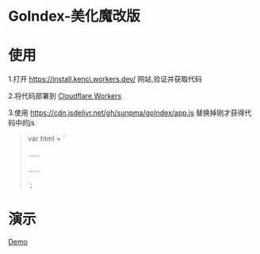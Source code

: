 # GoIndex-美化魔改版

# 使用

1.打开 https://install.kenci.workers.dev/ 网站,验证并获取代码

2.将代码部署到 [Cloudflare Workers](https://www.cloudflare.com)

3.使用 https://cdn.jsdelivr.net/gh/sunpma/goIndex/app.js 替换掉刚才获得代码中的js
> var html = `
> 
> ......
> <script src="替换"></script>
> 
> ......
> 
> `;
# 演示

[Demo](https://oss.sunpma.com)
